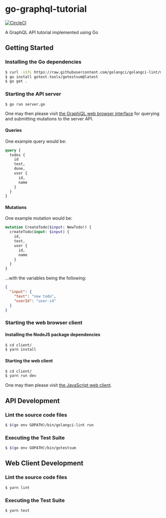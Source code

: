 # go-graphql-tutorial
[![CircleCI](https://circleci.com/gh/jrgriffiniii/go-graphql-tutorial/tree/main.svg?style=svg)](https://circleci.com/gh/jrgriffiniii/go-graphql-tutorial/tree/main)

A GraphQL API tutorial implemented using Go

## Getting Started

### Installing the Go dependencies
```bash
$ curl -sSfL https://raw.githubusercontent.com/golangci/golangci-lint/master/install.sh | sh -s -- -b $(go env GOPATH)/bin v1.45.2
$ go install gotest.tools/gotestsum@latest
$ go get .
```

### Starting the API server

```bash
$ go run server.go
```

One may then please visit [the GraphiQL web browser interface](http://localhost:8080/) for querying and submitting mutations to the server API.

#### Queries

One example query would be:

```graphql
query {
  todos {
    id
    text,
    done,
    user {
      id,
      name
    }
  }
}
```

#### Mutations

One example mutation would be:

```graphql
mutation CreateTodo($input: NewTodo!) {
  createTodo(input: $input) {
    id,
    text,
    user {
      id,
      name
    }
  }
}
```

...with the variables being the following:

```json
{
  "input": {
    "text": "new todo",
    "userId": "user-id"
  }
}
```

### Starting the web browser client

#### Installing the NodeJS package dependencies

```bash
$ cd client/
$ yarn install
```

#### Starting the web client

```bash
$ cd client/
$ yarn run dev
```

One may then please visit [the JavaScript web client](http://localhost:8081/).

## API Development

### Lint the source code files

```bash
$ $(go env GOPATH)/bin/golangci-lint run
```

### Executing the Test Suite

```bash
$ $(go env GOPATH)/bin/gotestsum
```

## Web Client Development

### Lint the source code files

```bash
$ yarn lint
```

### Executing the Test Suite

```bash
$ yarn test
```

